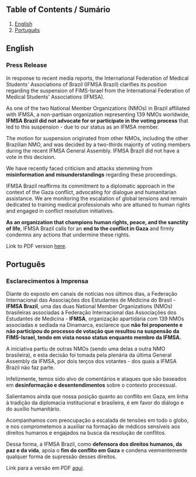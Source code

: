 ## Table of Contents / Sumário

1. [English](#english)
2. [Português](#portugues)

## English

### Press Release

In response to recent media reports, the International Federation of Medical Students' Associations of Brazil (IFMSA Brazil) clarifies its position regarding the suspension of FIMS-Israel from the International Federation of Medical Students' Associations (IFMSA).

As one of the two National Member Organizations (NMOs) in Brazil affiliated with IFMSA, a non-partisan organization representing 139 NMOs worldwide, **IFMSA Brazil did not advocate for or participate in the voting process** that led to this suspension - due to our status as an IFMSA member.

The motion for suspension originated from other NMOs, including the other Brazilian NMO, and was decided by a two-thirds majority of voting members during the recent IFMSA General Assembly. IFMSA Brazil did not have a vote in this decision.

We have recently faced criticism and attacks stemming from **misinformation and misunderstandings** regarding these proceedings.

IFMSA Brazil reaffirms its commitment to a diplomatic approach in the context of the Gaza conflict, advocating for dialogue and humanitarian assistance. We are monitoring the escalation of global tensions and remain dedicated to training medical professionals who are attuned to human rights and engaged in conflict resolution initiatives.

**As an organization that champions human rights, peace, and the sanctity of life**, IFMSA Brazil calls for an **end to the conflict in Gaza** and firmly condemns any actions that undermine these rights.

Link to PDF version [here](https://drive.google.com/file/d/1gVQGSG7EMeDSWLfisKBIBRMbNTjMNeU6).

## Português

### Esclarecimentos à Imprensa

Diante do exposto em canais de notícias nos últimos dias, a Federação Internacional das Associações dos Estudantes de Medicina do Brasil - **IFMSA Brazil**, uma das duas National Member Organizations (NMOs) brasileiras associadas à Federação Internacional das Associações dos Estudantes de Medicina - **IFMSA**, organização apartidária com 139 NMOs associadas e sediada na Dinamarca, esclarece que **não foi proponente e não participou do processo de votação que resultou na suspensão da FIMS-Israel, tendo em vista nosso status enquanto membro da IFMSA.**

A iniciativa partiu de outras NMOs (sendo uma delas a outra NMO brasileira), e esta decisão foi tomada pela plenária da última General Assembly da IFMSA, por dois terços dos votantes - dos quais a IFMSA Brazil não faz parte.

Infelizmente, temos sido alvo de comentários e ataques que são baseados em **desinformação e desentendimentos** sobre o contexto processual.

Salientamos ainda que nossa posição quanto ao conflito em Gaza, em linha à tradição da diplomacia institucional e brasileira, é em favor do diálogo e do auxílio humanitário. 

Acompanhamos com preocupação a escalada de tensões em todo o globo, e nos comprometemos a auxiliar na formação de médicos sensíveis aos direitos humanos e engajados na busca da resolução de conflitos.

Dessa forma, a IFMSA Brazil, como **defensora dos direitos humanos, da paz e da vida**, apoia o **fim do conflito em Gaza** e condena veementemente qualquer forma de supressão desses direitos.

Link para a versão em PDF [aqui](https://drive.google.com/file/d/1YnWu57jgtU-6d-IKn3HkXaJlTIFC51og).
